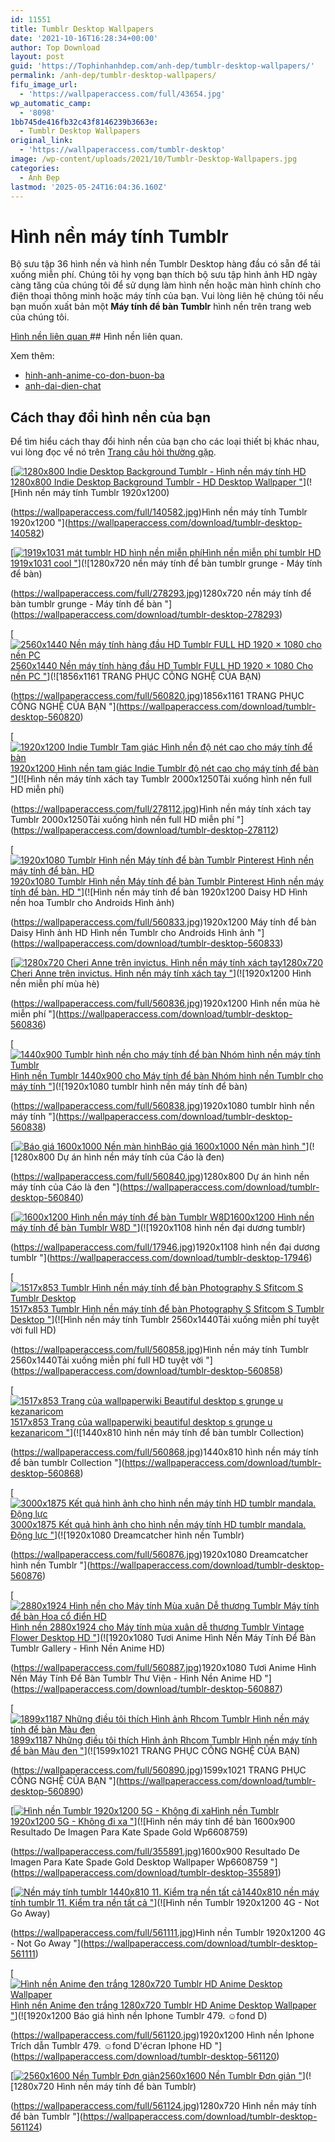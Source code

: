 ```yaml
---
id: 11551
title: Tumblr Desktop Wallpapers
date: '2021-10-16T16:28:34+00:00'
author: Top Download
layout: post
guid: 'https://Tophinhanhdep.com/anh-dep/tumblr-desktop-wallpapers/'
permalink: /anh-dep/tumblr-desktop-wallpapers/
fifu_image_url:
  - 'https://wallpaperaccess.com/full/43654.jpg'
wp_automatic_camp:
  - '8098'
1bb745de416fb32c43f8146239b3663e:
  - Tumblr Desktop Wallpapers
original_link:
  - 'https://wallpaperaccess.com/tumblr-desktop'
image: /wp-content/uploads/2021/10/Tumblr-Desktop-Wallpapers.jpg
categories:
  - Ảnh Đẹp
lastmod: '2025-05-24T16:04:36.160Z'
---
```

# Hình nền máy tính Tumblr

Bộ sưu tập 36 hình nền và hình nền Tumblr Desktop hàng đầu có sẵn để tải xuống miễn phí. Chúng tôi hy vọng bạn thích bộ sưu tập hình ảnh HD ngày càng tăng của chúng tôi để sử dụng làm hình nền hoặc màn hình chính cho điện thoại thông minh hoặc máy tính của bạn. Vui lòng liên hệ chúng tôi nếu bạn muốn xuất bản một **Máy tính để bàn Tumblr** hình nền trên trang web của chúng tôi.

[Hình nền liên quan ](#related) ## Hình nền liên quan.

   
 Xem thêm:

   
- [hinh-anh-anime-co-don-buon-ba](https://tophinhanhdep.com/anh-anime/hinh-anh-anime-co-don-buon-ba/)
- [anh-dai-dien-chat](https://tophinhanhdep.com/anh-avatar/anh-dai-dien-chat/)

## Cách thay đổi hình nền của bạn

Để tìm hiểu cách thay đổi hình nền của bạn cho các loại thiết bị khác nhau, vui lòng đọc về nó trên [Trang câu hỏi thường gặp](https://tophinhanhdep.com/faq/).

  
[[![1280x800 Indie Desktop Background Tumblr - Hình nền máy tính HD](https://wallpaperaccess.com/full/43654.jpg)1280x800 Indie Desktop Background Tumblr - HD Desktop Wallpaper "](https://wallpaperaccess.com/download/tumblr-desktop-43654)](![Hình nền máy tính Tumblr 1920x1200)

(https://wallpaperaccess.com/full/140582.jpg)Hình nền máy tính Tumblr 1920x1200 "](https://wallpaperaccess.com/download/tumblr-desktop-140582)

[[![1919x1031 mát tumblr HD hình nền miễn phí](https://wallpaperaccess.com/full/560815.jpg)Hình nền miễn phí tumblr HD 1919x1031 cool "](https://wallpaperaccess.com/download/tumblr-desktop-560815)](![1280x720 nền máy tính để bàn tumblr grunge - Máy tính để bàn)

(https://wallpaperaccess.com/full/278293.jpg)1280x720 nền máy tính để bàn tumblr grunge - Máy tính để bàn "](https://wallpaperaccess.com/download/tumblr-desktop-278293)

[[![2560x1440 Nền máy tính hàng đầu HD Tumblr FULL HD 1920 × 1080 cho nền PC](https://wallpaperaccess.com/full/560819.jpg)2560x1440 Nền máy tính hàng đầu HD Tumblr FULL HD 1920 × 1080 Cho nền PC "](https://wallpaperaccess.com/download/tumblr-desktop-560819)](![1856x1161 TRANG PHỤC CÔNG NGHỆ CỦA BẠN)

(https://wallpaperaccess.com/full/560820.jpg)1856x1161 TRANG PHỤC CÔNG NGHỆ CỦA BẠN "](https://wallpaperaccess.com/download/tumblr-desktop-560820)

[[![1920x1200 Indie Tumblr Tam giác Hình nền độ nét cao cho máy tính để bàn](https://wallpaperaccess.com/full/43676.jpg)1920x1200 Hình nền tam giác Indie Tumblr độ nét cao cho máy tính để bàn "](https://wallpaperaccess.com/download/tumblr-desktop-43676)](![Hình nền máy tính xách tay Tumblr 2000x1250Tải xuống hình nền full HD miễn phí)

(https://wallpaperaccess.com/full/278112.jpg)Hình nền máy tính xách tay Tumblr 2000x1250Tải xuống hình nền full HD miễn phí "](https://wallpaperaccess.com/download/tumblr-desktop-278112)

[[![1920x1080 Tumblr Hình nền Máy tính để bàn Tumblr Pinterest Hình nền máy tính để bàn.  HD](https://wallpaperaccess.com/full/560831.jpg)1920x1080 Tumblr Hình nền Máy tính để bàn Tumblr Pinterest Hình nền máy tính để bàn. HD "](https://wallpaperaccess.com/download/tumblr-desktop-560831)](![Hình nền máy tính để bàn 1920x1200 Daisy HD Hình nền hoa Tumblr cho Androids Hình ảnh)

(https://wallpaperaccess.com/full/560833.jpg)1920x1200 Máy tính để bàn Daisy Hình ảnh HD Hình nền Tumblr cho Androids Hình ảnh "](https://wallpaperaccess.com/download/tumblr-desktop-560833)

[[![1280x720 Cheri Anne trên invictus.  Hình nền máy tính xách tay](https://wallpaperaccess.com/full/84260.jpg)1280x720 Cheri Anne trên invictus. Hình nền máy tính xách tay "](https://wallpaperaccess.com/download/tumblr-desktop-84260)](![1920x1200 Hình nền miễn phí mùa hè)

(https://wallpaperaccess.com/full/560836.jpg)1920x1200 Hình nền mùa hè miễn phí "](https://wallpaperaccess.com/download/tumblr-desktop-560836)

[[![1440x900 Tumblr hình nền cho máy tính để bàn Nhóm hình nền máy tính Tumblr](https://wallpaperaccess.com/full/560837.jpg)Hình nền Tumblr 1440x900 cho Máy tính để bàn Nhóm hình nền Tumblr cho máy tính "](https://wallpaperaccess.com/download/tumblr-desktop-560837)](![1920x1080 tumblr hình nền máy tính để bàn)

(https://wallpaperaccess.com/full/560838.jpg)1920x1080 tumblr hình nền máy tính "](https://wallpaperaccess.com/download/tumblr-desktop-560838)

[[![Báo giá 1600x1000 Nền màn hình](https://wallpaperaccess.com/full/374447.jpg)Báo giá 1600x1000 Nền màn hình "](https://wallpaperaccess.com/download/tumblr-desktop-374447)](![1280x800 Dự án hình nền máy tính của Cáo là đen)

(https://wallpaperaccess.com/full/560840.jpg)1280x800 Dự án hình nền máy tính của Cáo là đen "](https://wallpaperaccess.com/download/tumblr-desktop-560840)

[[![1600x1200 Hình nền máy tính để bàn Tumblr W8D](https://wallpaperaccess.com/full/7346.jpg)1600x1200 Hình nền máy tính để bàn Tumblr W8D "](https://wallpaperaccess.com/download/tumblr-desktop-7346)](![1920x1108 hình nền đại dương tumblr)

(https://wallpaperaccess.com/full/17946.jpg)1920x1108 hình nền đại dương tumblr "](https://wallpaperaccess.com/download/tumblr-desktop-17946)

[[![1517x853 Tumblr Hình nền máy tính để bàn Photography S Sfitcom S Tumblr Desktop](https://wallpaperaccess.com/full/560856.jpg)1517x853 Tumblr Hình nền máy tính để bàn Photography S Sfitcom S Tumblr Desktop "](https://wallpaperaccess.com/download/tumblr-desktop-560856)](![Hình nền máy tính Tumblr 2560x1440Tải xuống miễn phí tuyệt vời full HD)

(https://wallpaperaccess.com/full/560858.jpg)Hình nền máy tính Tumblr 2560x1440Tải xuống miễn phí full HD tuyệt vời "](https://wallpaperaccess.com/download/tumblr-desktop-560858)

[[![1517x853 Trang của wallpaperwiki Beautiful desktop s grunge u kezanaricom](https://wallpaperaccess.com/full/560865.jpg)1517x853 Trang của wallpaperwiki beautiful desktop s grunge u kezanaricom "](https://wallpaperaccess.com/download/tumblr-desktop-560865)](![1440x810 hình nền máy tính để bàn tumblr Collection)

(https://wallpaperaccess.com/full/560868.jpg)1440x810 hình nền máy tính để bàn tumblr Collection "](https://wallpaperaccess.com/download/tumblr-desktop-560868)

[[![3000x1875 Kết quả hình ảnh cho hình nền máy tính HD tumblr mandala.  Động lực](https://wallpaperaccess.com/full/560875.jpg)3000x1875 Kết quả hình ảnh cho hình nền máy tính HD tumblr mandala. Động lực "](https://wallpaperaccess.com/download/tumblr-desktop-560875)](![1920x1080 Dreamcatcher hình nền Tumblr)

(https://wallpaperaccess.com/full/560876.jpg)1920x1080 Dreamcatcher hình nền Tumblr "](https://wallpaperaccess.com/download/tumblr-desktop-560876)

[[![2880x1924 Hình nền cho Máy tính Mùa xuân Dễ thương Tumblr Máy tính để bàn Hoa cổ điển HD](https://wallpaperaccess.com/full/560880.jpg)Hình nền 2880x1924 cho Máy tính mùa xuân dễ thương Tumblr Vintage Flower Desktop HD "](https://wallpaperaccess.com/download/tumblr-desktop-560880)](![1920x1080 Tươi Anime Hình Nền Máy Tính Để Bàn Tumblr Gallery - Hình Nền Anime HD)

(https://wallpaperaccess.com/full/560887.jpg)1920x1080 Tươi Anime Hình Nền Máy Tính Để Bàn Tumblr Thư Viện - Hình Nền Anime HD "](https://wallpaperaccess.com/download/tumblr-desktop-560887)

[[![1899x1187 Những điều tôi thích Hình ảnh Rhcom Tumblr Hình nền máy tính để bàn Màu đen](https://wallpaperaccess.com/full/560888.jpg)1899x1187 Những điều tôi thích Hình ảnh Rhcom Tumblr Hình nền máy tính để bàn Màu đen "](https://wallpaperaccess.com/download/tumblr-desktop-560888)](![1599x1021 TRANG PHỤC CÔNG NGHỆ CỦA BẠN)

(https://wallpaperaccess.com/full/560890.jpg)1599x1021 TRANG PHỤC CÔNG NGHỆ CỦA BẠN "](https://wallpaperaccess.com/download/tumblr-desktop-560890)

[[![Hình nền Tumblr 1920x1200 5G - Không đi xa](https://wallpaperaccess.com/full/491946.jpg)Hình nền Tumblr 1920x1200 5G - Không đi xa "](https://wallpaperaccess.com/download/tumblr-desktop-491946)](![Hình nền máy tính để bàn 1600x900 Resultado De Imagen Para Kate Spade Gold Wp6608759)

(https://wallpaperaccess.com/full/355891.jpg)1600x900 Resultado De Imagen Para Kate Spade Gold Desktop Wallpaper Wp6608759 "](https://wallpaperaccess.com/download/tumblr-desktop-355891)

[[![Nền máy tính tumblr 1440x810 11. Kiểm tra nền tất cả](https://wallpaperaccess.com/full/560896.jpg)1440x810 nền máy tính tumblr 11. Kiểm tra nền tất cả "](https://wallpaperaccess.com/download/tumblr-desktop-560896)](![Hình nền Tumblr 1920x1200 4G - Not Go Away)

(https://wallpaperaccess.com/full/561111.jpg)Hình nền Tumblr 1920x1200 4G - Not Go Away "](https://wallpaperaccess.com/download/tumblr-desktop-561111)

[[![Hình nền Anime đen trắng 1280x720 Tumblr HD Anime Desktop Wallpaper](https://wallpaperaccess.com/full/561118.jpg)Hình nền Anime đen trắng 1280x720 Tumblr HD Anime Desktop Wallpaper "](https://wallpaperaccess.com/download/tumblr-desktop-561118)](![1920x1200 Báo giá hình nền Iphone Tumblr 479. ☺fond D)

(https://wallpaperaccess.com/full/561120.jpg)1920x1200 Hình nền Iphone Trích dẫn Tumblr 479. ☺fond D'écran Iphone HD "](https://wallpaperaccess.com/download/tumblr-desktop-561120)

[[![2560x1600 Nền Tumblr Đơn giản](https://wallpaperaccess.com/full/561122.jpg)2560x1600 Nền Tumblr Đơn giản "](https://wallpaperaccess.com/download/tumblr-desktop-561122)](![1280x720 Hình nền máy tính để bàn Tumblr)

(https://wallpaperaccess.com/full/561124.jpg)1280x720 Hình nền máy tính để bàn Tumblr "](https://wallpaperaccess.com/download/tumblr-desktop-561124)
